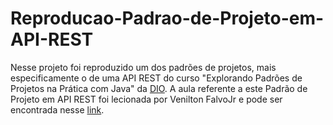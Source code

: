 # Reproducao-Padrao-de-Projeto-em-API-REST
Nesse projeto foi reproduzido um dos padrões de projetos, mais especificamente o de uma API REST do curso "Explorando Padrões de Projetos na Prática com Java" da [DIO](https://www.dio.me/).
A aula referente a este Padrão de Projeto em API REST foi lecionada por Venilton FalvoJr e pode ser encontrada nesse [link](https://web.dio.me/lab/explorando-padroes-de-projetos-na-pratica-com-java/learning/5393f0ce-16cc-4132-9285-77743f5c6bb3).
